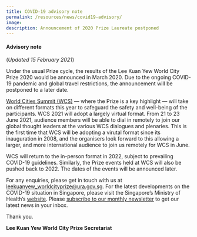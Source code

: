 ```yaml
---
title: COVID-19 advisory note
permalink: /resources/news/covid19-advisory/
image: 
description: Announcement of 2020 Prize Laureate postponed
---
```


#### **Advisory note**

(*Updated 15 February 2021*)

Under the usual Prize cycle, the results of the Lee Kuan Yew World City Prize 2020 would be announced in March 2020. Due to the ongoing COVID-19 pandemic and global travel restrictions, the announcement will be postponed to a later date. 

[World Cities Summit (WCS)](https://www.worldcitiessummit.com.sg/) — where the Prize is a key highlight — will take on different formats this year to safeguard the safety and well-being of the participants. WCS 2021 will adopt a largely virtual format. From 21 to 23 June 2021, audience members will be able to dial in remotely to join our global thought leaders at the various WCS dialogues and plenaries. This is the first time that WCS will be adopting a virutal format since its inauguration in 2008, and the organisers look forward to this allowing a larger, and more international audience to join us remotely for WCS in June. 

WCS will return to the in-person format in 2022, subject to prevailing COVID-19 guidelines. Similarly, the Prize events held at WCS will also be pushed back to 2022. The dates of the events will be announced later. 

For any enquiries, please get in touch with us at [leekuanyew_worldcityprize@ura.gov.sg](mailto:leekuanyew_worldcityprize@ura.gov.sg). For the latest developments on the COVID-19 situation in Singapore, please visit the Singapore’s Ministry of Health’s [website](https://www.moh.gov.sg/). Please [subscribe to our monthly newsletter](https://go.gov.sg/newsletter) to get our latest news in your inbox.

Thank you.

**Lee Kuan Yew World City Prize Secretariat**
